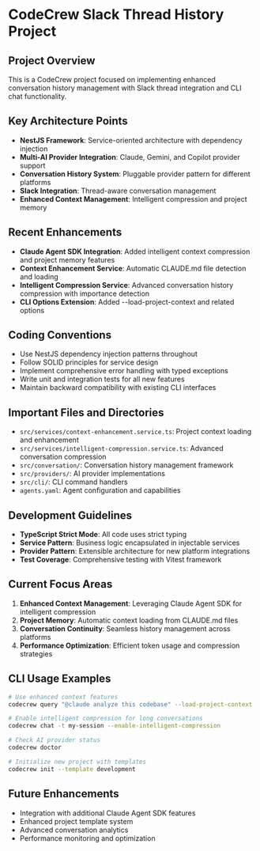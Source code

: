 # CodeCrew Slack Thread History Project

## Project Overview
This is a CodeCrew project focused on implementing enhanced conversation history management with Slack thread integration and CLI chat functionality.

## Key Architecture Points
- **NestJS Framework**: Service-oriented architecture with dependency injection
- **Multi-AI Provider Integration**: Claude, Gemini, and Copilot provider support
- **Conversation History System**: Pluggable provider pattern for different platforms
- **Slack Integration**: Thread-aware conversation management
- **Enhanced Context Management**: Intelligent compression and project memory

## Recent Enhancements
- **Claude Agent SDK Integration**: Added intelligent context compression and project memory features
- **Context Enhancement Service**: Automatic CLAUDE.md file detection and loading
- **Intelligent Compression Service**: Advanced conversation history compression with importance detection
- **CLI Options Extension**: Added --load-project-context and related options

## Coding Conventions
- Use NestJS dependency injection patterns throughout
- Follow SOLID principles for service design
- Implement comprehensive error handling with typed exceptions
- Write unit and integration tests for all new features
- Maintain backward compatibility with existing CLI interfaces

## Important Files and Directories
- `src/services/context-enhancement.service.ts`: Project context loading and enhancement
- `src/services/intelligent-compression.service.ts`: Advanced conversation compression
- `src/conversation/`: Conversation history management framework
- `src/providers/`: AI provider implementations
- `src/cli/`: CLI command handlers
- `agents.yaml`: Agent configuration and capabilities

## Development Guidelines
- **TypeScript Strict Mode**: All code uses strict typing
- **Service Pattern**: Business logic encapsulated in injectable services
- **Provider Pattern**: Extensible architecture for new platform integrations
- **Test Coverage**: Comprehensive testing with Vitest framework

## Current Focus Areas
1. **Enhanced Context Management**: Leveraging Claude Agent SDK for intelligent compression
2. **Project Memory**: Automatic context loading from CLAUDE.md files
3. **Conversation Continuity**: Seamless history management across platforms
4. **Performance Optimization**: Efficient token usage and compression strategies

## CLI Usage Examples
```bash
# Use enhanced context features
codecrew query "@claude analyze this codebase" --load-project-context

# Enable intelligent compression for long conversations
codecrew chat -t my-session --enable-intelligent-compression

# Check AI provider status
codecrew doctor

# Initialize new project with templates
codecrew init --template development
```

## Future Enhancements
- Integration with additional Claude Agent SDK features
- Enhanced project template system
- Advanced conversation analytics
- Performance monitoring and optimization